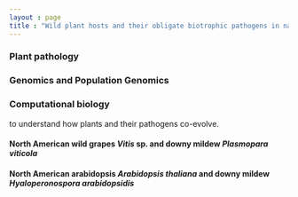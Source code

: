 ```yaml
---
layout : page
title : "Wild plant hosts and their obligate biotrophic pathogens in natural ecosystems"
---
```


    
### Plant pathology
### Genomics and Population Genomics
### Computational biology 
to understand how plants and their pathogens co-evolve. 

    
####  North American wild grapes *Vitis* sp. and downy mildew *Plasmopara viticola* 
#### North American arabidopsis *Arabidopsis thaliana* and downy mildew *Hyaloperonospora arabidopsidis*


